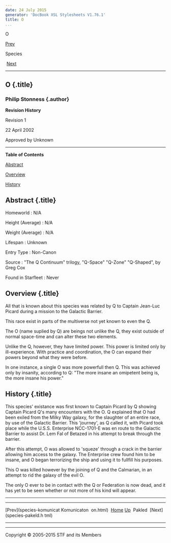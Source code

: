 ```yaml
---
date: 24 July 2015
generator: 'DocBook XSL Stylesheets V1.76.1'
title: O
...
```


O

[Prev](species-komunicaton.html) 

Species

 [Next](species-pakeld.html)

* * * * *

O {.title}
-

### Philip Stonness {.author}

**Revision History**

Revision 1

22 April 2002

Approved by Unknown

* * * * *

**Table of Contents**

[Abstract](species-o.html#idp140478692144864)

[Overview](species-o.html#idp140478692156272)

[History](species-o.html#idp140478692159824)

Abstract {.title}
--------

 Homeworld 
:   N/A

 Height (Average) 
:   N/A

 Weight (Average) 
:   N/A

 Lifespan 
:   Unknown

 Entry Type 
:   Non-Canon

 Source 
:   "The Q Continuum" trilogy, "Q-Space" "Q-Zone" "Q-Shaped", by Greg
    Cox

 Found in Starfleet 
:   Never

Overview {.title}
--------

All that is known about this species was related by Q to Captain
Jean-Luc Picard during a mission to the Galactic Barrier.

This race exist in parts of the multiverse not yet known to even the Q.

The O (name suplied by Q) are beings not unlike the Q, they exist
outside of normal space-time and can alter these two elements.

Unlike the Q, however, they have limited power. This power is limited
only by ill-experience. With practice and coordination, the O can expand
their powers beyond what they were before.

In one instance, a single O was more powerfull then Q. This was achieved
only by insanity, according to Q: "The more insane an omipetent being
is, the more insane his power."

History {.title}
-------

This species' existance was first known to Captain Picard by Q showing
Captain Picard Q's many encounters with the O. Q explained that O had
been exiled from the Milky Way galaxy, for the slaughter of an entire
race, by use of the Galactic Barrier. This 'journey', as Q called it,
with Picard took place while the U.S.S. Enterprise NCC-1701-E was en
route to the Galactic Barrier to assist Dr. Lem Fal of Betazed in his
attempt to break through the barrier.

After this attempt, O was allowed to 'squeze' through a crack in the
barrier allowing him access to the galaxy. The Enterprise crew found him
to be insane, and O began terrorizing the ship and using it to fullfill
his purposes.

This O was killed however by the joining of Q and the Calmarian, in an
attempt to rid the galaxy of the evil O.

The only O ever to be in contact with the Q or Federation is now dead,
and it has yet to be seen whether or not more of his kind will appear.

* * * * *

  ------------------------ ------------------------ ------------------------
  [Prev](species-komunicat Komunicaton 
  on.html)                 [Home](../index.html)
  [Up](species.html)        Pakled
   [Next](species-pakeld.h 
  tml)                     
  ------------------------ ------------------------ ------------------------

* * * * *

Copyright © 2005-2015 STF and its Members

